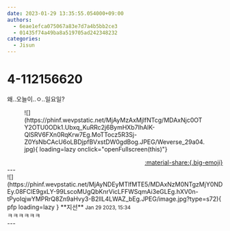 ```yaml
---
date: 2023-01-29 13:35:55.054000+09:00
authors:
  - 6eae1efca075067a83e7d7a4b5bb2ce3
  - 01435f74a49ba8a519705ad242348232
categories:
  - Jisun
---
```


# 4-112156620

<div class="post-container" markdown="1">
<div class="content-container md-sidebar__scrollwrap" markdown="1">

왜..오늘이..ㅇ..일요일?
<figure markdown="1">
![](https://phinf.wevpstatic.net/MjAyMzAxMjlfNTcg/MDAxNjc0OTY2OTU0ODk1.Ubxq_KuRRc2j6BymHXb7IhAlK-QlSRV6FXn0RqKrw7Eg.MoTTocz5R3Sj-Z0YsNbCAcU6oLBDjpfBVxstDW0gdBog.JPEG/Weverse_29a04.jpg){ loading=lazy onclick="openFullscreen(this)"}
</figure>


</div>
</div>

<div style="text-align: right;" markdown="1">
<a href="https://weverse.io/fromis9/fanpost/4-112156620" style="text-align: right;">:material-share:{.big-emoji}</a>
</div>
---

<div class="comments-container md-sidebar__scrollwrap" markdown="1">
<div class="comment" markdown="1">
<div class='id-container' markdown="1">
![](https://phinf.wevpstatic.net/MjAyNDEyMTlfMTE5/MDAxNzM0NTgzMjY0NDEy.08FClE9gxLY-99LscoMUgQbKnrVicLFFWSqmAi3eGLEg.hXV0n-tPyoIqjwYMPRrQ8Zn9aHvy3-B2llL4LWAZ_bEg.JPEG/image.jpg?type=s72){ pfp loading=lazy }
**<span class="artist">지선</span>** <small>Jan 29 2023, 15:34</small><br>
</div>
<div class='comment-body' markdown="1">
ㅋㅋㅋㅋㅋㅋ
</div>
</div>
</div>
---
